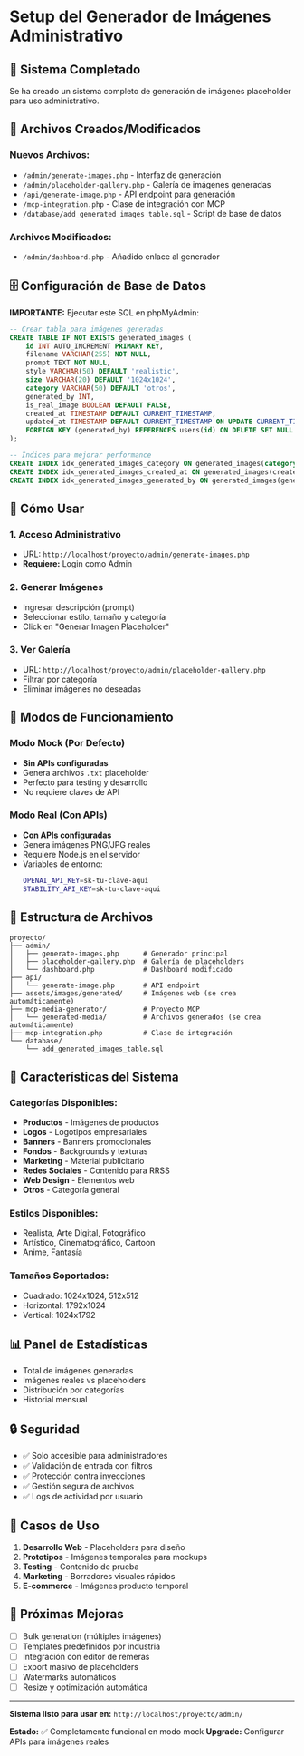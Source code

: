 # Setup del Generador de Imágenes Administrativo

## 🎯 **Sistema Completado**

Se ha creado un sistema completo de generación de imágenes placeholder para uso administrativo.

## 📁 **Archivos Creados/Modificados**

### Nuevos Archivos:
- `/admin/generate-images.php` - Interfaz de generación
- `/admin/placeholder-gallery.php` - Galería de imágenes generadas  
- `/api/generate-image.php` - API endpoint para generación
- `/mcp-integration.php` - Clase de integración con MCP
- `/database/add_generated_images_table.sql` - Script de base de datos

### Archivos Modificados:
- `/admin/dashboard.php` - Añadido enlace al generador

## 🗄️ **Configuración de Base de Datos**

**IMPORTANTE:** Ejecutar este SQL en phpMyAdmin:

```sql
-- Crear tabla para imágenes generadas
CREATE TABLE IF NOT EXISTS generated_images (
    id INT AUTO_INCREMENT PRIMARY KEY,
    filename VARCHAR(255) NOT NULL,
    prompt TEXT NOT NULL,
    style VARCHAR(50) DEFAULT 'realistic',
    size VARCHAR(20) DEFAULT '1024x1024',
    category VARCHAR(50) DEFAULT 'otros',
    generated_by INT,
    is_real_image BOOLEAN DEFAULT FALSE,
    created_at TIMESTAMP DEFAULT CURRENT_TIMESTAMP,
    updated_at TIMESTAMP DEFAULT CURRENT_TIMESTAMP ON UPDATE CURRENT_TIMESTAMP,
    FOREIGN KEY (generated_by) REFERENCES users(id) ON DELETE SET NULL
);

-- Índices para mejorar performance
CREATE INDEX idx_generated_images_category ON generated_images(category);
CREATE INDEX idx_generated_images_created_at ON generated_images(created_at);
CREATE INDEX idx_generated_images_generated_by ON generated_images(generated_by);
```

## 🚀 **Cómo Usar**

### 1. Acceso Administrativo
- URL: `http://localhost/proyecto/admin/generate-images.php`
- **Requiere:** Login como Admin

### 2. Generar Imágenes
- Ingresar descripción (prompt)
- Seleccionar estilo, tamaño y categoría
- Click en "Generar Imagen Placeholder"

### 3. Ver Galería
- URL: `http://localhost/proyecto/admin/placeholder-gallery.php`
- Filtrar por categoría
- Eliminar imágenes no deseadas

## 🔧 **Modos de Funcionamiento**

### Modo Mock (Por Defecto)
- **Sin APIs configuradas**
- Genera archivos `.txt` placeholder
- Perfecto para testing y desarrollo
- No requiere claves de API

### Modo Real (Con APIs)
- **Con APIs configuradas**
- Genera imágenes PNG/JPG reales
- Requiere Node.js en el servidor
- Variables de entorno:
  ```bash
  OPENAI_API_KEY=sk-tu-clave-aqui
  STABILITY_API_KEY=sk-tu-clave-aqui
  ```

## 📂 **Estructura de Archivos**

```
proyecto/
├── admin/
│   ├── generate-images.php      # Generador principal
│   ├── placeholder-gallery.php  # Galería de placeholders
│   └── dashboard.php            # Dashboard modificado
├── api/
│   └── generate-image.php       # API endpoint
├── assets/images/generated/     # Imágenes web (se crea automáticamente)
├── mcp-media-generator/         # Proyecto MCP
│   └── generated-media/         # Archivos generados (se crea automáticamente)
├── mcp-integration.php          # Clase de integración
└── database/
    └── add_generated_images_table.sql
```

## 🎨 **Características del Sistema**

### Categorías Disponibles:
- **Productos** - Imágenes de productos
- **Logos** - Logotipos empresariales  
- **Banners** - Banners promocionales
- **Fondos** - Backgrounds y texturas
- **Marketing** - Material publicitario
- **Redes Sociales** - Contenido para RRSS
- **Web Design** - Elementos web
- **Otros** - Categoría general

### Estilos Disponibles:
- Realista, Arte Digital, Fotográfico
- Artístico, Cinematográfico, Cartoon
- Anime, Fantasía

### Tamaños Soportados:
- Cuadrado: 1024x1024, 512x512
- Horizontal: 1792x1024
- Vertical: 1024x1792

## 📊 **Panel de Estadísticas**

- Total de imágenes generadas
- Imágenes reales vs placeholders
- Distribución por categorías
- Historial mensual

## 🔒 **Seguridad**

- ✅ Solo accesible para administradores
- ✅ Validación de entrada con filtros
- ✅ Protección contra inyecciones
- ✅ Gestión segura de archivos
- ✅ Logs de actividad por usuario

## 🎯 **Casos de Uso**

1. **Desarrollo Web** - Placeholders para diseño
2. **Prototipos** - Imágenes temporales para mockups
3. **Testing** - Contenido de prueba
4. **Marketing** - Borradores visuales rápidos
5. **E-commerce** - Imágenes producto temporal

## 📝 **Próximas Mejoras**

- [ ] Bulk generation (múltiples imágenes)
- [ ] Templates predefinidos por industria
- [ ] Integración con editor de remeras
- [ ] Export masivo de placeholders
- [ ] Watermarks automáticos
- [ ] Resize y optimización automática

---

**Sistema listo para usar en:** `http://localhost/proyecto/admin/`

**Estado:** ✅ Completamente funcional en modo mock
**Upgrade:** Configurar APIs para imágenes reales